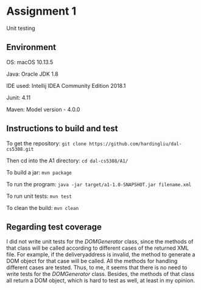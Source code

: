 # Assignment 1
Unit testing

## Environment
OS: macOS 10.13.5

Java: Oracle JDK 1.8

IDE used: Intellij IDEA Community Edition 2018.1

Junit: 4.11

Maven: Model version - 4.0.0

## Instructions to build and test
To get the repository: `git clone https://github.com/hardingliu/dal-cs5308.git`

Then cd into the A1 directory: `cd dal-cs5308/A1/`

To build a jar: `mvn package`

To run the program: `java -jar target/a1-1.0-SNAPSHOT.jar filename.xml`

To run unit tests: `mvn test`

To clean the build: `mvn clean`

## Regarding test coverage
I did not write unit tests for the *DOMGenerator* class, since the methods of that class will
be called according to different cases of the returned XML file. For example, if the deliveryaddress
is invalid, the method to generate a DOM object for that case will be called. All the methods for
handling different cases are tested. Thus, to me, it seems that there is no need to write tests for the
*DOMGenerator* class. Besides, the methods of that class all return a DOM object, which is hard to test
as well, at least in my opinion.
